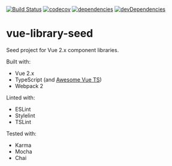 [![Build Status](https://semaphoreci.com/api/v1/schuijers/vue-library-seed/branches/typescript/shields_badge.svg)](https://semaphoreci.com/schuijers/vue-library-seed/branches/typescript)
[![codecov](https://codecov.io/gh/schuijers/vue-library-seed/branch/typescript/graph/badge.svg)](https://codecov.io/gh/schuijers/vue-library-seed/branch/typescript)
[![dependencies](https://david-dm.org/schuijers/vue-library-seed/typescript.svg)](https://david-dm.org/schuijers/vue-library-seed/typescript)
[![devDependencies](https://david-dm.org/schuijers/vue-library-seed/typescript/dev-status.svg)](https://david-dm.org/schuijers/vue-library-seed/typescript?type=dev)

# vue-library-seed
Seed project for Vue 2.x component libraries.

Built with:
* Vue 2.x
* TypeScript (and [Awesome Vue TS](https://github.com/HerringtonDarkholme/av-ts))
* Webpack 2

Linted with:
* ESLint
* Stylelint
* TSLint

Tested with:
* Karma
* Mocha
* Chai
